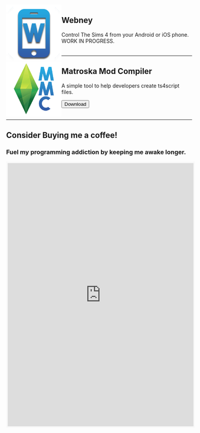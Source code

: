 <img align="left" src="/assets/webneyicon.png" width=150>

## Webney 
Control The Sims 4 from your Android or iOS phone.  
WORK IN PROGRESS.  
<br>

---  

<img align="left" src="/assets/mmc_icon_small.png" width=150>

## Matroska Mod Compiler  
A simple tool to help developers create ts4script files.  

[<button class="button">Download</button>](./mmc)  
<br>  

---  

## Consider Buying me a coffee!
### Fuel my programming addiction by keeping me awake longer.  

<iframe id='kofiframe' src='https://ko-fi.com/matroskamods/?hidefeed=true&widget=true&embed=true&preview=true' style='border:none;width:100%;padding:4px;background:#f9f9f9;' height='712' title='matroskamods'></iframe>
